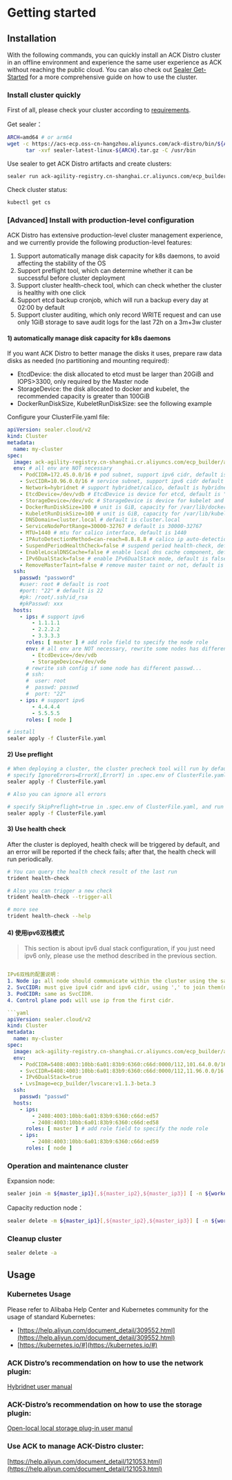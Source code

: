 # Getting started

## Installation
With the following commands, you can quickly install an ACK Distro cluster in an offline environment and experience the same user experience as ACK without reaching the public cloud. You can also check out  [Sealer Get-Started](https://github.com/alibaba/sealer/blob/main/docs/design) for a more comprehensive guide on how to use the cluster.

### Install cluster quickly
First of all, please check your cluster according to [requirements](requirements_zh.md).

Get sealer：

```bash
ARCH=amd64 # or arm64
wget -c https://acs-ecp.oss-cn-hangzhou.aliyuncs.com/ack-distro/bin/${ARCH}/sealer-latest-linux-${ARCH}.tar.gz && \
      tar -xvf sealer-latest-linux-${ARCH}.tar.gz -C /usr/bin
```

Use sealer to get ACK Distro artifacts and create clusters:

```bash
sealer run ack-agility-registry.cn-shanghai.cr.aliyuncs.com/ecp_builder/ackdistro:v1-22-3-ack-3 -m ${master_ip1}[,${master_ip2},${master_ip3}] [ -n ${worker_ip1}...] -p password
```

Check cluster status:

```bash
kubectl get cs
```

### [Advanced] Install with production-level configuration

ACK Distro has extensive production-level cluster management experience, and we currently provide the following production-level features:

1. Support automatically manage disk capacity for k8s daemons, to avoid affecting the stability of the OS
2. Support preflight tool, which can determine whether it can be successful before cluster deployment
3. Support cluster health-check tool, which can check whether the cluster is healthy with one click
4. Support etcd backup cronjob, which will run a backup every day at 02:00 by default
5. Support cluster auditing, which only record WRITE request and can use only 1GiB storage to save audit logs for the last 72h on a 3m+3w cluster

#### 1) automatically manage disk capacity for k8s daemons
If you want ACK Distro to better manage the disks it uses, prepare raw data disks as needed (no partitioning and mounting required):

- EtcdDevice: the disk allocated to etcd must be larger than 20GiB and IOPS>3300, only required by the Master node
- StorageDevice: the disk allocated to docker and kubelet, the recommended capacity is greater than 100GiB
- DockerRunDiskSize, KubeletRunDiskSize: see the following example

Configure your ClusterFile.yaml file:

```yaml
apiVersion: sealer.cloud/v2
kind: Cluster
metadata:
  name: my-cluster
spec:
  image: ack-agility-registry.cn-shanghai.cr.aliyuncs.com/ecp_builder/ackdistro:v1-20-4-ack-5
  env: # all env are NOT necessary
    - PodCIDR=172.45.0.0/16 # pod subnet, support ipv6 cidr, default is 100.64.0.0/16
    - SvcCIDR=10.96.0.0/16 # service subnet, support ipv6 cidr default is 10.96.0.0/16
    - Network=hybridnet # support hybridnet/calico, default is hybridnet
    - EtcdDevice=/dev/vdb # EtcdDevice is device for etcd, default is "", which will use system disk
    - StorageDevice=/dev/vdc # StorageDevice is device for kubelet and container daemon, default is "", which will use system disk
    - DockerRunDiskSize=100 # unit is GiB, capacity for /var/lib/docker, default is 100
    - KubeletRunDiskSize=100 # unit is GiB, capacity for /var/lib/kubelet, default is 100
    - DNSDomain=cluster.local # default is cluster.local
    - ServiceNodePortRange=30000-32767 # default is 30000-32767
    - MTU=1440 # mtu for calico interface, default is 1440
    - IPAutoDetectionMethod=can-reach=8.8.8.8 # calico ip auto-detection method, default is "can-reach=8.8.8.8", see https://projectcalico.docs.tigera.io/archive/v3.8/reference/node/configuration
    - SuspendPeriodHealthCheck=false # suspend period health-check, default is false
    - EnableLocalDNSCache=false # enable local dns cache component, default is false
    - IPv6DualStack=false # enable IPv6DualStack mode, default is false
    - RemoveMasterTaint=false # remove master taint or not, default is false
  ssh:
    passwd: "password"
    #user: root # default is root
    #port: "22" # default is 22
    #pk: /root/.ssh/id_rsa
    #pkPasswd: xxx
  hosts:
    - ips: # support ipv6
        - 1.1.1.1
        - 2.2.2.2
        - 3.3.3.3
      roles: [ master ] # add role field to specify the node role
      env: # all env are NOT necessary, rewrite some nodes has different env config
        - EtcdDevice=/dev/vdb
        - StorageDevice=/dev/vde
      # rewrite ssh config if some node has different passwd...
      # ssh:
      #  user: root
      #  passwd: passwd
      #  port: "22"
    - ips: # support ipv6
        - 4.4.4.4
        - 5.5.5.5
      roles: [ node ]
```

```bash
# install
sealer apply -f ClusterFile.yaml
```

#### 2) Use preflight

```bash
# When deploying a cluster, the cluster precheck tool will run by default. If there is a precheck error ErrorX, but you think the error can be ignored, please do as follows
# specify IgnoreErrors=ErrorX[,ErrorY] in .spec.env of ClusterFile.yaml, and run again
sealer apply -f ClusterFile.yaml

# Also you can ignore all errors

# specify SkipPreflight=true in .spec.env of ClusterFile.yaml, and run again
sealer apply -f ClusterFile.yaml
```

#### 3) Use health check

After the cluster is deployed, health check will be triggered by default, and an error will be reported if the check fails; after that, the health check will run periodically.

```bash
# You can query the health check result of the last run
trident health-check

# Also you can trigger a new check
trident health-check --trigger-all

# more see
trident health-check --help
```

#### 4) 使用ipv6双栈模式
> This section is about ipv6 dual stack configuration, if you just need ipv6 only, please use the method described in the previous section.

```yaml

IPv6双栈的配置说明：
1. Node ip: all node should communicate within the cluster using the same family ip.
2. SvcCIDR: must give ipv4 cidr and ipv6 cidr, using ',' to join them(no space), and the first cidr should be in the same family as the node IP.
3. PodCIDR: same as SvcCIDR.
4. Control plane pod: will use ip from the first cidr.

```yaml
apiVersion: sealer.cloud/v2
kind: Cluster
metadata:
  name: my-cluster
spec:
  image: ack-agility-registry.cn-shanghai.cr.aliyuncs.com/ecp_builder/ackdistro:v1-20-4-ack-5-pre
  env:
    - PodCIDR=5408:4003:10bb:6a01:83b9:6360:c66d:0000/112,101.64.0.0/16
    - SvcCIDR=6408:4003:10bb:6a01:83b9:6360:c66d:0000/112,11.96.0.0/16
    - IPv6DualStack=true
    - LvsImage=ecp_builder/lvscare:v1.1.3-beta.3
  ssh:
    passwd: "passwd"
  hosts:
    - ips:
        - 2408:4003:10bb:6a01:83b9:6360:c66d:ed57
        - 2408:4003:10bb:6a01:83b9:6360:c66d:ed58
      roles: [ master ] # add role field to specify the node role
    - ips:
        - 2408:4003:10bb:6a01:83b9:6360:c66d:ed59
      roles: [ node ]
```

### Operation and maintenance cluster
Expansion node:

```bash
sealer join -m ${master_ip1}[,${master_ip2},${master_ip3}] [ -n ${worker_ip1}...]
```

Capacity reduction node：

```bash
sealer delete -m ${master_ip1}[,${master_ip2},${master_ip3}] [ -n ${worker_ip1}...]
```

### Cleanup cluster

```bash
sealer delete -a
```

## Usage
### Kubernetes Usage
Please refer to Alibaba Help Center and Kubernetes community for the usage of standard Kubernetes:

- [https://help.aliyun.com/document_detail/309552.html](https://help.aliyun.com/document_detail/309552.html)
- [https://kubernetes.io/#](https://kubernetes.io/#)

### ACK Distro’s recommendation on how to use the network plugin:
[Hybridnet user manual](https://github.com/alibaba/hybridnet/wiki)

### ACK-Distro’s recommendation on how to use the storage plugin:
[Open-local local storage plug-in user manul](https://github.com/alibaba/open-local/blob/main/docs/user-guide/user-guide_zh_CN.md)

### Use ACK to manage ACK-Distro cluster:
[https://help.aliyun.com/document_detail/121053.html](https://help.aliyun.com/document_detail/121053.html)
